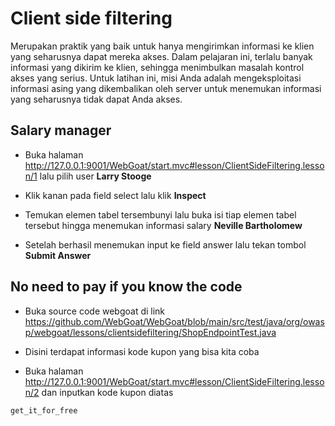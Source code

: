 # Client side filtering
Merupakan praktik yang baik untuk hanya mengirimkan informasi ke klien yang seharusnya dapat mereka akses. Dalam pelajaran ini, terlalu banyak informasi yang dikirim ke klien, sehingga menimbulkan masalah kontrol akses yang serius. Untuk latihan ini, misi Anda adalah mengeksploitasi informasi asing yang dikembalikan oleh server untuk menemukan informasi yang seharusnya tidak dapat Anda akses.

## Salary manager
- Buka halaman http://127.0.0.1:9001/WebGoat/start.mvc#lesson/ClientSideFiltering.lesson/1 lalu pilih user **Larry Stooge**

- Klik kanan pada field select lalu klik **Inspect**

- Temukan elemen tabel tersembunyi lalu buka isi tiap elemen tabel tersebut hingga menemukan informasi salary **Neville Bartholomew**

- Setelah berhasil menemukan input ke field answer lalu tekan tombol **Submit Answer**


## No need to pay if you know the code
- Buka source code webgoat di link https://github.com/WebGoat/WebGoat/blob/main/src/test/java/org/owasp/webgoat/lessons/clientsidefiltering/ShopEndpointTest.java
- Disini terdapat informasi kode kupon yang bisa kita coba

- Buka halaman http://127.0.0.1:9001/WebGoat/start.mvc#lesson/ClientSideFiltering.lesson/2 dan inputkan kode kupon diatas
```sh
get_it_for_free
```

